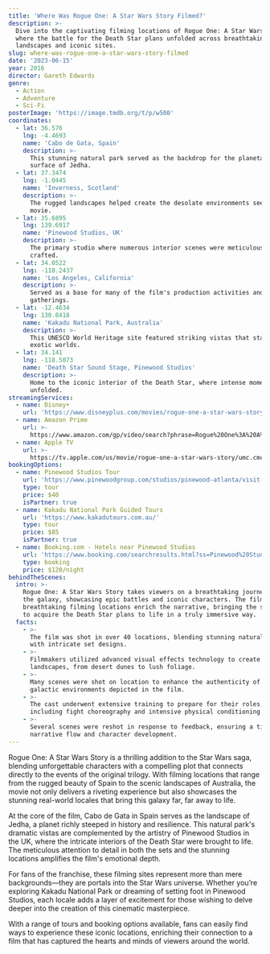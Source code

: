 ```yaml
---
title: 'Where Was Rogue One: A Star Wars Story Filmed?'
description: >-
  Dive into the captivating filming locations of Rogue One: A Star Wars Story,
  where the battle for the Death Star plans unfolded across breathtaking
  landscapes and iconic sites.
slug: where-was-rogue-one-a-star-wars-story-filmed
date: '2023-06-15'
year: 2016
director: Gareth Edwards
genre:
  - Action
  - Adventure
  - Sci-Fi
posterImage: 'https://image.tmdb.org/t/p/w500'
coordinates:
  - lat: 36.576
    lng: -4.4693
    name: 'Cabo de Gata, Spain'
    description: >-
      This stunning natural park served as the backdrop for the planetary
      surface of Jedha.
  - lat: 37.3474
    lng: -1.0445
    name: 'Inverness, Scotland'
    description: >-
      The rugged landscapes helped create the desolate environments seen in the
      movie.
  - lat: 35.6895
    lng: 139.6917
    name: 'Pinewood Studios, UK'
    description: >-
      The primary studio where numerous interior scenes were meticulously
      crafted.
  - lat: 34.0522
    lng: -118.2437
    name: 'Los Angeles, California'
    description: >-
      Served as a base for many of the film's production activities and crew
      gatherings.
  - lat: -12.4634
    lng: 130.8418
    name: 'Kakadu National Park, Australia'
    description: >-
      This UNESCO World Heritage site featured striking vistas that stand in for
      exotic worlds.
  - lat: 34.141
    lng: -118.5073
    name: 'Death Star Sound Stage, Pinewood Studios'
    description: >-
      Home to the iconic interior of the Death Star, where intense moments
      unfolded.
streamingServices:
  - name: Disney+
    url: 'https://www.disneyplus.com/movies/rogue-one-a-star-wars-story/7A0dd6cH1jzz'
  - name: Amazon Prime
    url: >-
      https://www.amazon.com/gp/video/search?phrase=Rogue%20One%3A%20A%20Star%20Wars%20Story
  - name: Apple TV
    url: >-
      https://tv.apple.com/us/movie/rogue-one-a-star-wars-story/umc.cmc.2e50r0ouduqsm179juql95e3d
bookingOptions:
  - name: Pinewood Studios Tour
    url: 'https://www.pinewoodgroup.com/studios/pinewood-atlanta/visit-us/'
    type: tour
    price: $40
    isPartner: true
  - name: Kakadu National Park Guided Tours
    url: 'https://www.kakadutours.com.au/'
    type: tour
    price: $85
    isPartner: true
  - name: Booking.com - Hotels near Pinewood Studios
    url: 'https://www.booking.com/searchresults.html?ss=Pinewood%20Studios'
    type: booking
    price: $120/night
behindTheScenes:
  intro: >-
    Rogue One: A Star Wars Story takes viewers on a breathtaking journey through
    the galaxy, showcasing epic battles and iconic characters. The film's
    breathtaking filming locations enrich the narrative, bringing the struggle
    to acquire the Death Star plans to life in a truly immersive way.
  facts:
    - >-
      The film was shot in over 40 locations, blending stunning natural beauty
      with intricate set designs.
    - >-
      Filmmakers utilized advanced visual effects technology to create seamless
      landscapes, from desert dunes to lush foliage.
    - >-
      Many scenes were shot on location to enhance the authenticity of the
      galactic environments depicted in the film.
    - >-
      The cast underwent extensive training to prepare for their roles,
      including fight choreography and intensive physical conditioning.
    - >-
      Several scenes were reshot in response to feedback, ensuring a tight
      narrative flow and character development.
---
```


<RogueOneGuide />

Rogue One: A Star Wars Story is a thrilling addition to the Star Wars saga, blending unforgettable characters with a compelling plot that connects directly to the events of the original trilogy. With filming locations that range from the rugged beauty of Spain to the scenic landscapes of Australia, the movie not only delivers a riveting experience but also showcases the stunning real-world locales that bring this galaxy far, far away to life.

At the core of the film, Cabo de Gata in Spain serves as the landscape of Jedha, a planet richly steeped in history and resilience. This natural park's dramatic vistas are complemented by the artistry of Pinewood Studios in the UK, where the intricate interiors of the Death Star were brought to life. The meticulous attention to detail in both the sets and the stunning locations amplifies the film's emotional depth.

For fans of the franchise, these filming sites represent more than mere backgrounds—they are portals into the Star Wars universe. Whether you’re exploring Kakadu National Park or dreaming of setting foot in Pinewood Studios, each locale adds a layer of excitement for those wishing to delve deeper into the creation of this cinematic masterpiece. 

With a range of tours and booking options available, fans can easily find ways to experience these iconic locations, enriching their connection to a film that has captured the hearts and minds of viewers around the world.
